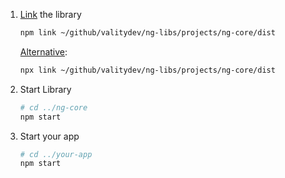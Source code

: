 1. [Link](https://docs.npmjs.com/cli/commands/npm-link) the library

    ```sh
    npm link ~/github/valitydev/ng-libs/projects/ng-core/dist
    ```

    [Alternative](https://www.npmjs.com/package/link):

    ```sh
    npx link ~/github/valitydev/ng-libs/projects/ng-core/dist
    ```

1. Start Library

    ```sh
    # cd ../ng-core
    npm start
    ```

1. Start your app

    ```sh
    # cd ../your-app
    npm start
    ```
